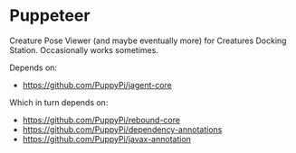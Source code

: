 # Puppeteer
Creature Pose Viewer (and maybe eventually more) for Creatures Docking Station. Occasionally works sometimes.

Depends on:
* https://github.com/PuppyPi/jagent-core

Which in turn depends on:
* https://github.com/PuppyPi/rebound-core
* https://github.com/PuppyPi/dependency-annotations
* https://github.com/PuppyPi/javax-annotation
